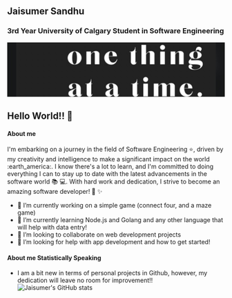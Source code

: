 ## Jaisumer Sandhu
### 3rd Year University of Calgary Student in Software Engineering
![Motto Banner](/banner.jpeg)
## Hello World!! 👋

#### About me
I'm embarking on a journey in the field of Software Engineering :star:, driven by my creativity and intelligence to make a significant impact on the world :earth_america:. I know there's a lot to learn, and I'm committed to doing everything I can to stay up to date with the latest advancements in the software world :books: :computer:. With hard work and dedication, I strive to become an amazing software developer! :rocket: :sparkles:

- 🔭 I’m currently working on a simple game (connect four, and a maze game)
- 🌱 I’m currently learning Node.js and Golang and any other language that will help with data entry!
- 👯 I’m looking to collaborate on web development projects
- 🤔 I’m looking for help with app development and how to get started!

#### About me **Statistically Speaking**
- I am a bit new in terms of personal projects in Github, however, my dedication will leave no room for improvement!!
![Jaisumer's GitHub stats](https://github-readme-stats.vercel.app/api?username=JaisumerS&theme=algolia&show_icons=true)

